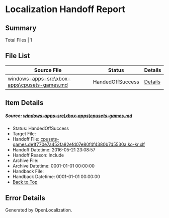 # <a name='report-top'></a> Localization Handoff Report

## Summary
 Total Files | 1

## File List
 Source File | Status | Details 
 ----------- | ------ | ------- 
 [windows-apps-src\xbox-apps\cpusets-games.md](https://github.com/Microsoft/windows-apps/blob/d8e73b0e1ef1d2cce623cb3db95bbc420906ee1a/windows-apps-src/xbox-apps/cpusets-games.md) | HandedOffSuccess | [Details](#8bbc426a626200f70150869166673a4a409a3cfd3815)

## Item Details
##### <a name='8bbc426a626200f70150869166673a4a409a3cfd3815'></a> Source: [windows-apps-src\xbox-apps\cpusets-games.md](https://github.com/Microsoft/windows-apps/blob/d8e73b0e1ef1d2cce623cb3db95bbc420906ee1a/windows-apps-src/xbox-apps/cpusets-games.md)
* Status: HandedOffSuccess
* Target File: 
* Handoff File: [cpusets-games.de1f770e7a453fa82efd07e80f4f4380b7d5530a.ko-kr.xlf](https://github.com/Microsoft/WDG.handoff/blob/04c8b15665a8832b972e36f6f69fb3579e9637ec/ol-handoff/Microsoft/windows-apps.ko-kr/master/cpusets-games.de1f770e7a453fa82efd07e80f4f4380b7d5530a.ko-kr.xlf)
* Handoff Datetime: 2016-05-21 23:08:57
* Handoff Reason: Include
* Archive File: 
* Archive Datetime: 0001-01-01 00:00:00
* Handback File: 
* Handback Datetime: 0001-01-01 00:00:00
* [Back to Top](#report-top)


## Error Details

Generated by OpenLocalization.
